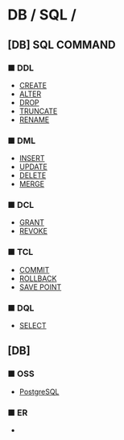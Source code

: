 # DB / SQL / 
## [DB] SQL COMMAND
### ■ DDL
+ [CREATE]()
+ [ALTER]()
+ [DROP]()
+ [TRUNCATE]()
+ [RENAME]()
### ■ DML
+ [INSERT]()
+ [UPDATE]()
+ [DELETE]()
+ [MERGE]()
### ■ DCL
+ [GRANT]()
+ [REVOKE]()
### ■ TCL
+ [COMMIT]()
+ [ROLLBACK]()
+ [SAVE POINT]()
### ■ DQL
+ [SELECT]()



## [DB] 
### ■ OSS
+ [PostgreSQL]()

### ■ ER
+ []()


